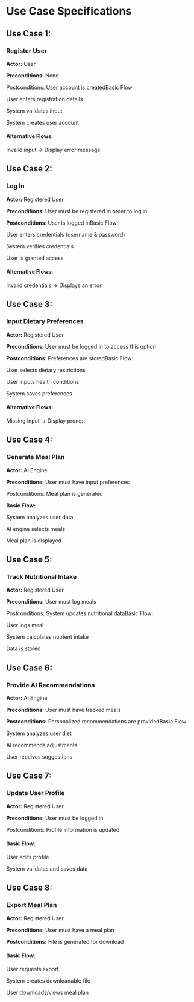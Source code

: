 
# Use Case Specifications

## Use Case 1:
### Register User

 **Actor:**  User
 
 **Preconditions:** None
 
 Postconditions: User account is createdBasic Flow:

User enters registration details

System validates input

System creates user account

#### Alternative Flows:

Invalid input → Display error message

## Use Case 2:
### Log In

**Actor:** Registered User

**Preconditions**: User must be registered in order to log in.

**Postconditions**: User is logged inBasic Flow:

User enters credentials (username & password)

System verifies credentials

User is granted access

#### Alternative Flows:

Invalid credentials → Displays an error

## Use Case 3:
### Input Dietary Preferences

**Actor:** Registered User

**Preconditions**: User must be logged in to access this option

**Postconditions**: Preferences are storedBasic Flow:

User selects dietary restrictions

User inputs health conditions

System saves preferences

#### Alternative Flows:

Missing input → Display prompt

## Use Case 4:
### Generate Meal Plan

**Actor:** AI Engine

**Preconditions:** User must have input preferences

Postconditions: Meal plan is generated

**Basic Flow:**

System analyzes user data

AI engine selects meals

Meal plan is displayed

## Use Case 5: 
### Track Nutritional Intake

**Actor:** Registered User

**Preconditions:** User must log meals

Postconditions: System updates nutritional dataBasic Flow:

User logs meal

System calculates nutrient intake

Data is stored

## Use Case 6: 
### Provide AI Recommendations

**Actor:** AI Engine

**Preconditions:** User must have tracked meals

**Postconditions:** Personalized recommendations are providedBasic Flow:

System analyzes user diet

AI recommends adjustments

User receives suggestions

## Use Case 7: 
### Update User Profile

**Actor:** Registered User

**Preconditions:** User must be logged in

Postconditions: Profile information is updated

#### Basic Flow:

User edits profile

System validates and saves data

## Use Case 8: 
### Export Meal Plan

**Actor:** Registered User

**Preconditions:** User must have a meal plan

**Postconditions:** File is generated for download

#### Basic Flow:

User requests export

System creates downloadable file

User downloads/views meal plan
